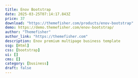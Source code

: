 ```yaml
---
title: Enov Bootstrap
date: 2025-03-25T07:14:17.843Z
price: 37
download: "https://themefisher.com/products/enov-bootstrap"
demo: https://demo.themefisher.com/enov-bootstrap/
author: "Themefisher"
author_link: "https://themefisher.com"
description: Enov premium multipage business template
ssg: [Html]
css: [bootstrap]
ui: []
cms: []
category: [business]
draft: false
---
```


